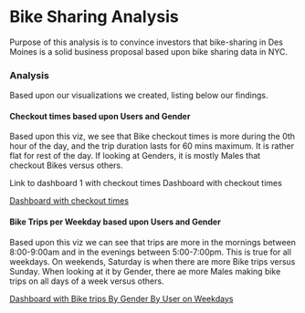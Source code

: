 # Bike Sharing Analysis
Purpose of this analysis is to convince investors that bike-sharing in Des Moines is a solid business proposal based upon bike sharing data in NYC.

### Analysis
Based upon our visualizations we created, listing below our findings.

#### Checkout times based upon Users and Gender

Based upon this viz, we see that Bike checkout times is more during the 0th hour of the day, and the trip duration lasts for 60 mins maximum.
It is rather flat for rest of the day.
If looking at Genders, it is mostly Males that checkout Bikes versus others.

Link to dashboard 1 with checkout times
Dashboard with checkout times


[Dashboard with checkout times](https://public.tableau.com/views/Citibike_Assignment/CheckoutTimesforUsersandbyGender?:language=en-US&publish=yes&:display_count=n&:origin=viz_share_link)

#### Bike Trips per Weekday based upon Users and Gender

Based upon this viz we can see that trips are more in the mornings between 8:00-9:00am and in the evenings between 5:00-7:00pm.
This is true for all weekdays. On weekends, Saturday is when there are more Bike trips versus Sunday.
When looking at it by Gender, there ae more Males making bike trips on all days of a week versus others.


[Dashboard with Bike trips By Gender By User on Weekdays](https://public.tableau.com/views/Citibike_Assignment/Biketripsbygenderandbyusers?:language=en-US&publish=yes&:display_count=n&:origin=viz_share_link)




